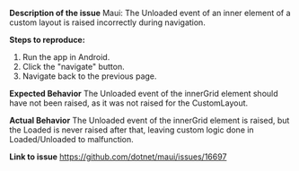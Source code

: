 **Description of the issue**
Maui: The Unloaded event of an inner element of a custom layout is raised incorrectly during navigation.

**Steps to reproduce:**
1. Run the app in Android.
2. Click the "navigate" button.
3. Navigate back to the previous page.

**Expected Behavior**
The Unloaded event of the innerGrid element should have not been raised, as it was not raised for the CustomLayout.

**Actual Behavior**
The Unloaded event of the innerGrid element is raised, but the Loaded is never raised after that, leaving custom logic done in Loaded/Unloaded to malfunction.

**Link to issue**
https://github.com/dotnet/maui/issues/16697
